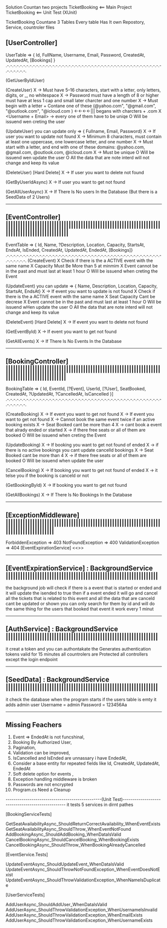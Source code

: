 Solution Countan two projects
TicketBooking <== Main Project
TicketBooking <== Unit Test (XUnit)

TicketBooking Countane 3 Tables Every table Has It own Repostory, Service, countroler files

[UserController]
-------------------------------------------------------------------------------------------------------------
UserTable => { Id, FullName, Username, Email, Password, CreatedAt, UpdatedAt, [Bookings] }
.-.-.-.-.-.-.-.-.-.-.-.-.-.-.-.-.-.-.-.-.-.-.-.-.-.-.-.-.-.-.-.-.-.-.-.-.-.-.-.-.-.-.-.-.-.-.-.-.-.-.-.-.-.-.

(GetUserByIdUser)

(CreateUser)
X <Username> -> Must have 5–16 characters, start with a letter, only letters, digits, or _, no whitespace
X <Paswword> -> Password must have a length of 8 or higher must have at less 1 cap and small later charcter and one number
X <Email> -> Must begin with a letter + Contane one of these (@yahoo.com", "@gmail.com", "@outlook.com", "@icloud.com ) <-<-<-<-||| begans with charcters + .com
X <Username + Email> -> every one of them have to be uniqe
O <CreatedAt> Will be issuend wen creting the user

(UpdateUser)
you can update only => { Fullname, Email, Password}
X <Id> -> If user you want to update not found
X <Paswword> -> Minimum 8 characters, must contain at least one uppercase, one lowercase letter, and one number
X <Email> -> Must start with a letter, and end with one of these domains: @yahoo.com, @gmail.com, @outlook.com, @icloud.com
X <Email> -> Must be unique
O <UpdatedAt> Will be issuend wen update the user
O <NOTE> All the data that are note interd will not change and keep its value

(DeleteUser) [Hard Delete]
X <Id> -> If user you want to delete not found

(GetByUserIdAsync)
X <Id> -> If user you want to get not found

(GetAllUserAsync)
X <Id> -> If There Is No users In the Database (But there is a SeedData of 2 Users)

-------------------------------------------------------------------------------------------------------------
[EventController]  ||||||||||||||||||||||||||||||||||||||||||||||||||||||||||||||||||||||||||||||||||||||||||
-------------------------------------------------------------------------------------------------------------
EventTable => { Id, Name, ?Description, Location, Capacity, StartsAt, EndsAt, IsEnded, CreatedAt, UpdatedAt, EndedAt, [Bookings]}
.-.-.-.-.-.-.-.-.-.-.-.-.-.-.-.-.-.-.-.-.-.-.-.-.-.-.-.-.-.-.-.-.-.-.-.-.-.-.-.-.-.-.-.-.-.-.-.-.-.-.-.-.-.-.
(CreateEvent)
X <Check Duplicate> Check if there is the a ACTIVE event with the same name
X <Seat Capacity> Capacity Must Be More than 5 at minmim
X <Time> Event cannot be in the past and must last at least 1 hour
O <CreatedAt> Will be issuend when creting the Event

(UpdateEvent)
you can update => { Name, Description, Location, Capacity, StartsAt, EndsAt}
X <Id> -> If event you want to update is not found
X <Check Duplicate> Check if there is the a ACTIVE event with the same name
X <Seat Capacity> Seat Capacity Cant be decrese
X <Time> Event cannot be in the past and must last at least 1 hour
O <UpdatedAt> Will be issuend wHen update the user
O <NOTE> All the data that are note interd will not change and keep its value

(DeleteEvent) [Hard Delete]
X <Id> -> If event you want to delete not found

(GetEventById)
X <Id> -> If event you want to get not found

(GetAllEvents)
X <Id> -> If There Is No Events In the Database

-------------------------------------------------------------------------------------------------------------
[BookingController] |||||||||||||||||||||||||||||||||||||||||||||||||||||||||||||||||||||||||||||||||||||||||
-------------------------------------------------------------------------------------------------------------
BookingTable => { Id, EventId, [?Event], UserId, [?User], SeatBooked, CreatedAt, ?UpdatedAt, ?CancelledAt, IsCancelled }]
.-.-.-.-.-.-.-.-.-.-.-.-.-.-.-.-.-.-.-.-.-.-.-.-.-.-.-.-.-.-.-.-.-.-.-.-.-.-.-.-.-.-.-.-.-.-.-.-.-.-.-.-.-.-.

(CreateBooking)
X <EventId> -> If event you want to get not found
X <UserId> -> If event you want to get not found
X <Check douplicate> -> Cannot book the same event twice if an active booking exists
X <SeatBooked Limit> -> Seat Booked cant be more than 4 
X <Time> -> cant book a event that alrady ended or started
X <SeatAvailability> -> if there free seats or all of them are booked
O <CreatedAt> Will be issuend when creting the Event

(UpdateBooking)
X <Id> -> If booking you want to get not found of ended 
X <Diplacate> -> if there is no active bookings you cant update cancelld bookings
X <SeatBooked Limit> -> Seat Booked cant be more than 4 
X <SeatAvailability> -> if there free seats or all of them are booked
O <UpdatedAt> Will be issuend when update the user

(CancelBooking)
X <Id> -> If booking you want to get not found of ended
X <IsCancelled> -> it telse you if the booking is canceld or not

(GetBookingById)
X <Id> -> If booking you want to get not found

(GetAllBookings)
X <Id> -> If There Is No Bookings In the Database

-------------------------------------------------------------------------------------------------------------
[ExceptionMiddleware]    ||||||||||||||||||||||||||||||||||||||||||||||||||||||||||||||||||||||||||||||||||||
-------------------------------------------------------------------------------------------------------------
ForbiddenException => 403
NotFoundException => 400
ValidationException => 404
[EventExpirationService]
<<<BROKEN>>>

-------------------------------------------------------------------------------------------------------------
[EventExpirationService] : BackgroundService  |||||||||||||||||||||||||||||||||||||||||||||||||||||||||||||||
-------------------------------------------------------------------------------------------------------------
the background job will check if there is a event that is started or ended and it will update the isended to true then if a event ended it will go and cancel all the tickets that is related to this event
and all the data that are canceld cant be updated or shown you can only search for them by id
and will do the same thing for the users that booked that event 
it work every 1 minut

-------------------------------------------------------------------------------------------------------------
[AuthService] : BackgroundService  |||||||||||||||||||||||||||||||||||||||||||||||||||||||||||||||
-------------------------------------------------------------------------------------------------------------
it creat a token and you can authontakate the Generates authentication tokens valid for 15 minutes all 
countrolers are Protected all controllers except the login endpoint

-------------------------------------------------------------------------------------------------------------
[SeedData] : BackgroundService  |||||||||||||||||||||||||||||||||||||||||||||||||||||||||||||||
-------------------------------------------------------------------------------------------------------------
it check the database when the program starts if the users table is emty it adds admin user
Username = admin
Password = 123456Aa

-------------------------------------------------------------------------------------------------------------
Missing Feachers
-------------------------------------------------------------------------------------------------------------
1. Event => EndedAt is not funcshinal,
2. Booking By Authorized User,
3. Pagination,
4. Validation can be improved,
5. IsCancelled and IsEnded are unnassary i have EndedAt,
6. Consider a base entity for repeated fields like Id, CreatedAt, UpdatedAt, EndedAt
7. Soft delete option for events ,
8. Exception handling middleware is broken
9. Passwords are not encrypted
10. Program.cs Need a Cleanup

------------------------------------------------(Unit Test)-------------------------------------------------
it tests 5 services in dirnt pathes

[BookingServiceTests]

GetSeatAvailabilityAsync_ShouldReturnCorrectAvailability_WhenEventExists
GetSeatAvailabilityAsync_ShouldThrow_WhenEventNotFound
AddBookingAsync_ShouldAddBooking_WhenDataIsValid
CancelBookingAsync_ShouldCancelBooking_WhenBookingExists
CancelBookingAsync_ShouldThrow_WhenBookingAlreadyCancelled

[EventService.Tests]

UpdateEventAsync_ShouldUpdateEvent_WhenDataIsValid
UpdateEventAsync_ShouldThrowNotFoundException_WhenEventDoesNotExist
UpdateEventAsync_ShouldThrowValidationException_WhenNameIsDuplicate

[UserServiceTests]

AddUserAsync_ShouldAddUser_WhenDataIsValid
AddUserAsync_ShouldThrowValidationException_WhenUsernameIsInvalid
AddUserAsync_ShouldThrowValidationException_WhenEmailExists
AddUserAsync_ShouldThrowValidationException_WhenUsernameExists
